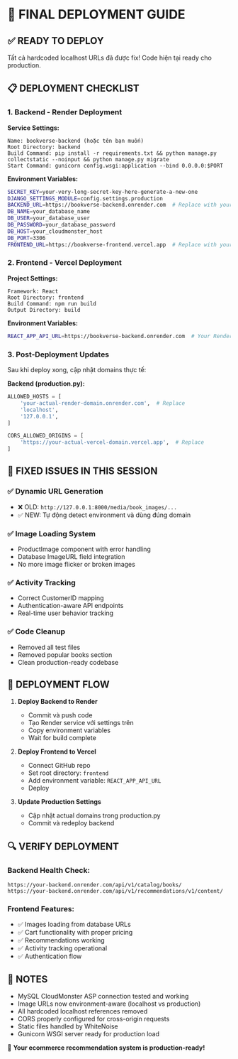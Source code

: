 # 🚀 FINAL DEPLOYMENT GUIDE

## ✅ READY TO DEPLOY
Tất cả hardcoded localhost URLs đã được fix! Code hiện tại ready cho production.

## 📋 DEPLOYMENT CHECKLIST

### 1. Backend - Render Deployment
**Service Settings:**
```
Name: bookverse-backend (hoặc tên bạn muốn)
Root Directory: backend
Build Command: pip install -r requirements.txt && python manage.py collectstatic --noinput && python manage.py migrate
Start Command: gunicorn config.wsgi:application --bind 0.0.0.0:$PORT
```

**Environment Variables:**
```bash
SECRET_KEY=your-very-long-secret-key-here-generate-a-new-one
DJANGO_SETTINGS_MODULE=config.settings.production
BACKEND_URL=https://bookverse-backend.onrender.com  # Replace with your actual domain
DB_NAME=your_database_name
DB_USER=your_database_user  
DB_PASSWORD=your_database_password
DB_HOST=your_cloudmonster_host
DB_PORT=3306
FRONTEND_URL=https://bookverse-frontend.vercel.app  # Replace with your Vercel domain
```

### 2. Frontend - Vercel Deployment
**Project Settings:**
```
Framework: React
Root Directory: frontend
Build Command: npm run build
Output Directory: build
```

**Environment Variables:**
```bash
REACT_APP_API_URL=https://bookverse-backend.onrender.com  # Your Render backend URL
```

### 3. Post-Deployment Updates
Sau khi deploy xong, cập nhật domains thực tế:

**Backend (production.py):**
```python
ALLOWED_HOSTS = [
    'your-actual-render-domain.onrender.com',  # Replace
    'localhost',
    '127.0.0.1',
]

CORS_ALLOWED_ORIGINS = [
    'https://your-actual-vercel-domain.vercel.app',  # Replace
]
```

## 🔧 FIXED ISSUES IN THIS SESSION

### ✅ Dynamic URL Generation
- ❌ OLD: `http://127.0.0.1:8000/media/book_images/...`
- ✅ NEW: Tự động detect environment và dùng đúng domain

### ✅ Image Loading System  
- ProductImage component with error handling
- Database ImageURL field integration
- No more image flicker or broken images

### ✅ Activity Tracking
- Correct CustomerID mapping
- Authentication-aware API endpoints
- Real-time user behavior tracking

### ✅ Code Cleanup
- Removed all test files
- Removed popular books section
- Clean production-ready codebase

## 🎯 DEPLOYMENT FLOW

1. **Deploy Backend to Render**
   - Commit và push code
   - Tạo Render service với settings trên
   - Copy environment variables
   - Wait for build complete

2. **Deploy Frontend to Vercel**
   - Connect GitHub repo
   - Set root directory: `frontend`
   - Add environment variable: `REACT_APP_API_URL`
   - Deploy

3. **Update Production Settings**
   - Cập nhật actual domains trong production.py
   - Commit và redeploy backend

## 🔍 VERIFY DEPLOYMENT

### Backend Health Check:
```
https://your-backend.onrender.com/api/v1/catalog/books/
https://your-backend.onrender.com/api/v1/recommendations/v1/content/
```

### Frontend Features:
- ✅ Images loading from database URLs
- ✅ Cart functionality with proper pricing
- ✅ Recommendations working
- ✅ Activity tracking operational
- ✅ Authentication flow

## 📝 NOTES
- MySQL CloudMonster ASP connection tested and working
- Image URLs now environment-aware (localhost vs production)
- All hardcoded localhost references removed
- CORS properly configured for cross-origin requests
- Static files handled by WhiteNoise
- Gunicorn WSGI server ready for production load

🎉 **Your ecommerce recommendation system is production-ready!**
